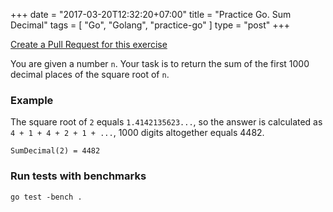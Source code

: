 +++
date = "2017-03-20T12:32:20+07:00"
title = "Practice Go. Sum Decimal"
tags = [ "Go", "Golang", "practice-go" ]
type = "post"
+++

[Create a Pull Request for this exercise](https://github.com/plutov/practice-go/tree/master/sumdecimal)

You are given a number `n`. Your task is to return the sum of the first 1000 decimal places of the square root of `n`.

### Example

The square root of `2` equals `1.4142135623...`, so the answer is calculated as `4 + 1 + 4 + 2 + 1 + ...`, 1000 digits altogether equals 4482.

```
SumDecimal(2) = 4482
```

### Run tests with benchmarks

```
go test -bench .
```
